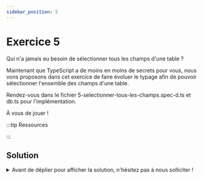 ```yaml
---
sidebar_position: 5
---
```


# Exercice 5

Qui n'a jamais eu besoin de sélectionner tous les champs d'une table ?

Maintenant que TypeScript a de moins en moins de secrets pour vous, nous vons proposons dans cet exercice de faire évoluer le typage afin de pouvoir sélectionner l'ensemble des champs d'une table.

Rendez-vous dans le fichier 5-selectionner-tous-les-champs.spec-d.ts et db.ts pour l'implémentation.

À vous de jouer !

:::tip Ressources

:::

## Solution

<details>
  <summary>Avant de déplier pour afficher la solution, n'hésitez pas à nous solliciter ! </summary>

    ```ts
    export const selectAll = <Ctx extends AnySelectableContext>(ctx: Ctx) => ({
      ...ctx,
      _fields: "ALL" as const,
    });
    ```

</details>
